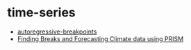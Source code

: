 # time-series

- [autoregressive-breakpoints](../time_series/autoregressive-breakpoints.md)
- [Finding Breaks and Forecasting Climate data using PRISM](../time_series/prism_tipping_point_forecast.md)

